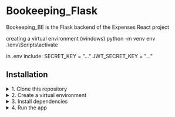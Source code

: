 # Bookeeping_Flask

Bookeeping_BE is the Flask backend of the Expenses React project

creating a virtual environment (windows)
python -m venv env
.\env\Scripts\activate

in .env include:
SECRET_KEY = "..."
JWT_SECRET_KEY = "..."

## Installation

<details>
   <summary>1. Clone this repository</summary>

> \
> More information on how to clone this repository available at https://docs.github.com/en/repositories/creating-and-managing-repositories/cloning-a-repository
> Use the main branch, which is intended for local (production). The code from the deployment branch was changed to suit the deployment environment. More information bellow.
> <br/><br/>

</details>

<details>
   <summary>2. Create a virtual environment</summary>

> \
>
> ```pwsh
> py -m venv env
> ```
>
> Then activate the environment with the following command:
>
> ```pwsh
> .\env\Scripts\activate
> ```

If you are using windows: you may encounter an error that "running scripts is disabled on this system". In this case, you can run the following:

```pwsh
Set-ExecutionPolicy Unrestricted -Scope Process
```

Then try to activate the environment again.

More information on how to set up a virtual envinronment on Windows and MacOS here: https://packaging.python.org/en/latest/guides/installing-using-pip-and-virtual-environments/#:~:text=To%20create%20a%20virtual%20environment,virtualenv%20in%20the%20below%20commands.&text=The%20second%20argument%20is%20the,project%20and%20call%20it%20env%20.

> <br/><br/>

</details>

<details>
   <summary>3. Install dependencies</summary>

> \
>
> ```pwsh
> pip install -r requirements.txt
> ```
>
> If you make changes to the project, you can always update the requirements with
>
> ```pwsh
> pip freeze > requirements.txt
> ```
>
> <br/><br/>

</details>

<details>
   <summary>4. Run the app</summary>

> \
>
> ```pwsh
> python manage.py run
> ```
>
> <br/><br/>

</details>
